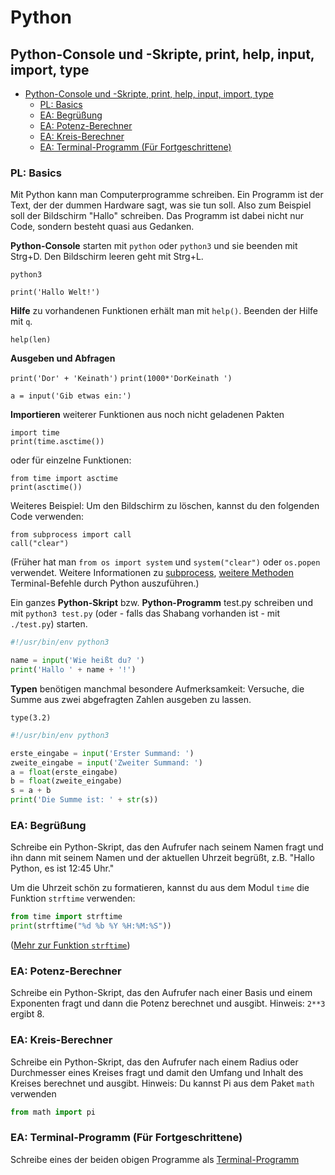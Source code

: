 # Python

## Python-Console und -Skripte, print, help, input, import, type

<!-- MDTOC maxdepth:2 firsth1:3 numbering:0 flatten:0 bullets:1 updateOnSave:1 -->

- [Python-Console und -Skripte, print, help, input, import, type](#python-console-und-skripte-print-help-input-import-type)   
   - [PL: Basics](#pl-basics)   
   - [EA: Begrüßung](#ea-begrüßung)   
   - [EA: Potenz-Berechner](#ea-potenz-berechner)   
   - [EA: Kreis-Berechner](#ea-kreis-berechner)   
   - [EA: Terminal-Programm (Für Fortgeschrittene)](#ea-terminal-programm-für-fortgeschrittene)   

<!-- /MDTOC -->

### PL: Basics

Mit Python kann man Computerprogramme schreiben. Ein Programm ist der Text, der der dummen Hardware sagt, was sie tun soll. Also zum Beispiel soll der Bildschirm "Hallo" schreiben. Das Programm ist dabei nicht nur Code, sondern besteht quasi aus Gedanken.

**Python-Console** starten mit `python` oder `python3` und sie beenden mit Strg+D. Den Bildschirm leeren geht mit Strg+L.

`python3`

`print('Hallo Welt!')`

**Hilfe** zu vorhandenen Funktionen erhält man mit `help()`. Beenden der Hilfe mit `q`.

`help(len)`

**Ausgeben und Abfragen**

`print('Dor' + 'Keinath')`
`print(1000*'DorKeinath ')`

`a = input('Gib etwas ein:')`


**Importieren** weiterer Funktionen aus noch nicht geladenen Pakten

```
import time
print(time.asctime())
```

oder für einzelne Funktionen:

```
from time import asctime
print(asctime())
```

Weiteres Beispiel: Um den Bildschirm zu löschen, kannst du den folgenden Code verwenden:

```
from subprocess import call
call("clear")
```

(Früher hat man `from os import system` und `system("clear")` oder `os.popen` verwendet. Weitere Informationen zu [subprocess](http://www.admin-magazin.de/Das-Heft/2012/05/Kommandos-mit-dem-Subprocess-Modul-aufrufen), [weitere Methoden](https://stackoverflow.com/questions/89228/calling-an-external-command-in-python/92395#92395) Terminal-Befehle durch Python auszuführen.)

Ein ganzes **Python-Skript** bzw. **Python-Programm** test.py schreiben und mit `python3 test.py` (oder - falls das Shabang vorhanden ist - mit `./test.py`) starten.

```python
#!/usr/bin/env python3

name = input('Wie heißt du? ')
print('Hallo ' + name + '!')
```

**Typen** benötigen manchmal besondere Aufmerksamkeit: Versuche, die Summe aus zwei abgefragten Zahlen ausgeben zu lassen.

`type(3.2)`

```python
#!/usr/bin/env python3

erste_eingabe = input('Erster Summand: ')
zweite_eingabe = input('Zweiter Summand: ')
a = float(erste_eingabe)
b = float(zweite_eingabe)
s = a + b
print('Die Summe ist: ' + str(s))
```

### EA: Begrüßung
Schreibe ein Python-Skript, das den Aufrufer nach seinem Namen fragt und ihn dann mit seinem Namen und der aktuellen Uhrzeit begrüßt, z.B. "Hallo Python, es ist 12:45 Uhr."

Um die Uhrzeit schön zu formatieren, kannst du aus dem Modul `time` die Funktion `strftime` verwenden:

```python
from time import strftime
print(strftime("%d %b %Y %H:%M:%S"))

```
([Mehr zur Funktion `strftime`](https://docs.python.org/2/library/time.html#time.strftime))

### EA: Potenz-Berechner
Schreibe ein Python-Skript, das den Aufrufer nach einer Basis und einem Exponenten fragt und dann die Potenz berechnet und ausgibt. Hinweis: `2**3` ergibt 8.

### EA: Kreis-Berechner
Schreibe ein Python-Skript, das den Aufrufer nach einem Radius oder Durchmesser eines Kreises fragt und damit den Umfang und Inhalt des Kreises berechnet und ausgibt. Hinweis: Du kannst Pi aus dem Paket `math` verwenden

```python
from math import pi
```

### EA: Terminal-Programm (Für Fortgeschrittene)
Schreibe eines der beiden obigen Programme als [Terminal-Programm](Terminal.md)

